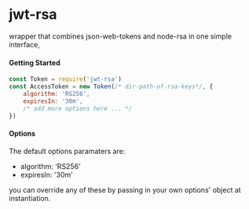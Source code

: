 # jwt-rsa
wrapper that combines json-web-tokens and node-rsa in one simple interface, 


#### Getting Started
```js
const Token = require('jwt-rsa')
const AccessToken = new Token(/* dir-path-of-rsa-keys*/, {
    algorithm: 'RS256', 
    expiresIn: '30m',
    /* add more options here ... */
})


```

#### Options
The default options paramaters are:
- algorithm: 'RS256'
- expiresIn: '30m'

you can override any of these by passing in your own options' object at instantiation. 